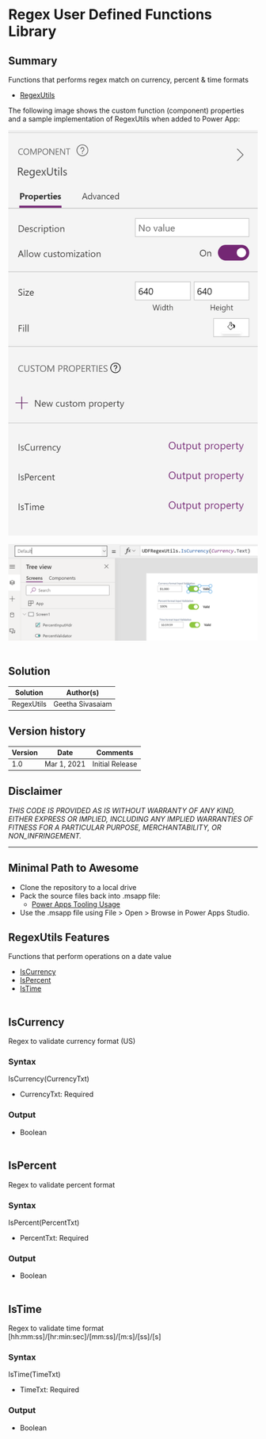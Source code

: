 
# Regex User Defined Functions Library

## Summary
Functions that performs regex match on currency, percent & time formats
* [RegexUtils](https://github.com/GSiVed/customfunctions-samples/tree/main/samples/regex-functions#Regex-Utils)

The following image shows the custom function (component) properties and a sample implementation of RegexUtils when added to Power App:

![screenshot of the sample](./regexutilsfunc.PNG)

![screenshot of the sample](./regexiscurrencyfunc.PNG)
</br></br>


## Solution

Solution|Author(s)
--------|---------
RegexUtils  | Geetha Sivasaiam

## Version history

Version|Date|Comments
-------|----|--------
1.0|Mar 1, 2021|Initial Release


## Disclaimer
*THIS CODE IS PROVIDED *AS IS* WITHOUT WARRANTY OF ANY KIND, EITHER EXPRESS OR IMPLIED, INCLUDING ANY IMPLIED WARRANTIES OF FITNESS FOR A PARTICULAR PURPOSE, MERCHANTABILITY, OR NON_INFRINGEMENT.*

---
## Minimal Path to Awesome

* Clone the repository to a local drive
* Pack the source files back into .msapp file:
  * [Power Apps Tooling Usage](https://github.com/microsoft/PowerApps-Language-Tooling)
* Use the .msapp file using File > Open > Browse in Power Apps Studio.

## RegexUtils Features
Functions that perform operations on a date value
* [IsCurrency](https://github.com/GSiVed/customfunctions-samples/tree/main/samples/regex-functions#IsCurrency)
* [IsPercent](https://github.com/GSiVed/customfunctions-samples/tree/main/samples/regex-functions#IsPercent)
* [IsTime](https://github.com/GSiVed/customfunctions-samples/tree/main/samples/regex-functions#IsTime)
</br></br>

## IsCurrency
Regex to validate currency format (US)
### Syntax
IsCurrency(CurrencyTxt)
* CurrencyTxt: Required
### Output
* Boolean
</br></br>


## IsPercent
Regex to validate percent format
### Syntax
IsPercent(PercentTxt)
* PercentTxt: Required
### Output
* Boolean
</br></br>


## IsTime
Regex to validate time format [hh:mm:ss]/[hr:min:sec]/[mm:ss]/[m:s]/[ss]/[s]
### Syntax
IsTime(TimeTxt)
* TimeTxt: Required
### Output
* Boolean
</br></br>
